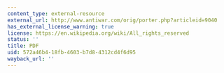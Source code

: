 ```yaml
---
content_type: external-resource
external_url: http://www.antiwar.com/orig/porter.php?articleid=9040
has_external_license_warning: true
license: https://en.wikipedia.org/wiki/All_rights_reserved
status: ''
title: PDF
uid: 572a46b4-18fb-4603-b7d8-4312cd4f6d95
wayback_url: ''
---
```

